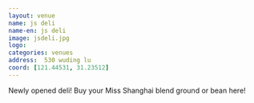```yaml
---
layout: venue
name: js deli
name-en: js deli
image: jsdeli.jpg
logo:
categories: venues
address:  530 wuding lu
coord: [121.44531, 31.23512]
---
```


Newly opened deli! Buy your Miss Shanghai blend ground or bean here!
